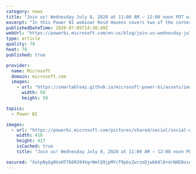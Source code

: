 ```yaml
---
category: news
title: "Join us! Wednesday July 8, 2020 at 11:00 AM – 12:00 noon PDT with Reid Havens!"
excerpt: "In this Power BI webinar Reid Havens covers two of the cornerstones of Power Query, tuning and designing for optimal refresh speeds, and intelligently handling errors."
publishedDateTime: 2020-07-05T14:38:49Z
webUrl: "https://powerbi.microsoft.com/en-us/blog/join-us-wednesday-july-8-2020-at-1100-am-1200-noon-pdt-with-reid-havens-performance-optimization-and-intelligent-error-handling-in-power-query/"
type: article
quality: 78
heat: 78
published: true

provider:
  name: Microsoft
  domain: microsoft.com
  images:
    - url: "https://smartableai.github.io/microsoft-power-bi/assets/images/organizations/microsoft.com-50x50.jpg"
      width: 50
      height: 50

topics:
  - Power BI

images:
  - url: "https://powerbi.microsoft.com/pictures/shared/social/social-default-image.png"
    width: 418
    height: 417
    isCached: true
    title: "Join us! Wednesday July 8, 2020 at 11:00 AM – 12:00 noon PDT with Reid Havens!"

secured: "XatpNyGg0UsHT766R394Vg+NmlQ9jpMYcT9pbsZwrzoDjwb84l8+drNAD8oiekvtyAaEJxrZUtreE9APLLI6LhTrg17E+3EHob0nOZ/2oxmMahy2eRtzI8h71QqrbqFwwXnUkbJ5hXUDYVu4WdP6GW+zQaMM9gwUfbsojbbwKFBPvGxIcUCPtjYv1JgG9Rmi4aAy9ugapPfGfe27fk9FQKhjBuZeSQzdoeOLcIh/Se6Mgvca5rvlqLswAMuoWVacAFVuu/6R7HYGzDSoz213ujW0a+ppe260GV+LA95/LUwGTv6787C0IaraNHD5UrQ1M0R2h70vm/qCYxKE6Ysc5w==;mhHa9ZA1ifbxIAR4H6wXnA=="
---
```



